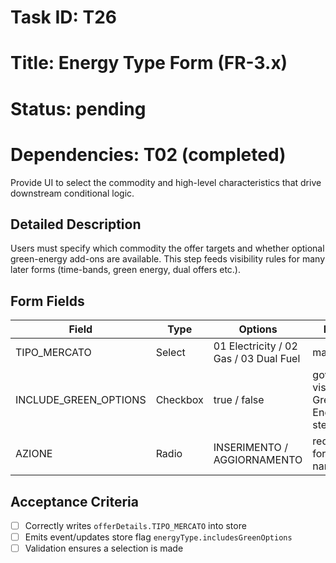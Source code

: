 # Task ID: T26

# Title: Energy Type Form (FR-3.x)

# Status: pending

# Dependencies: T02 (completed)

Provide UI to select the commodity and high-level characteristics that drive downstream conditional logic.

## Detailed Description

Users must specify which commodity the offer targets and whether optional green-energy add-ons are available. This step feeds visibility rules for many later forms (time-bands, green energy, dual offers etc.).

## Form Fields

| Field | Type | Options | Notes |
|-------|------|---------|-------|
| TIPO_MERCATO | Select | 01 Electricity / 02 Gas / 03 Dual Fuel | mandatory |
| INCLUDE_GREEN_OPTIONS | Checkbox | true / false | governs visibility of Green Energy step |
| AZIONE | Radio | INSERIMENTO / AGGIORNAMENTO | required for file name |

## Acceptance Criteria

- [ ] Correctly writes `offerDetails.TIPO_MERCATO` into store
- [ ] Emits event/updates store flag `energyType.includesGreenOptions`
- [ ] Validation ensures a selection is made 